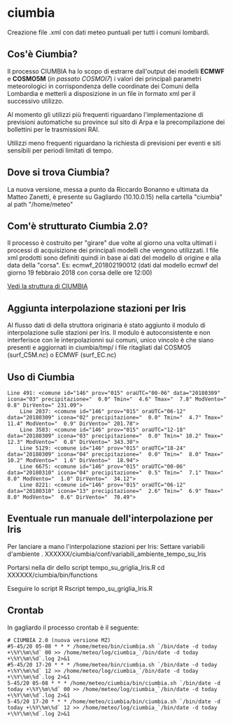# ciumbia
Creazione file .xml con dati meteo puntuali per tutti i comuni lombardi. 

## Cos'è Ciumbia?

Il processo CIUMBIA ha lo scopo di estrarre dall'output dei modelli **ECMWF** e **COSMO5M** (_in passato COSMOI7_) i valori dei principali parametri meteorologici in corrispondenza delle coordinate dei Comuni della Lombardia e metterli a disposizione in un file in formato xml per il successivo utilizzo. 

Al momento gli utilizzi più frequenti riguardano l'implementazione di previsioni automatiche su province sul sito di Arpa e la precompilazione dei bollettini per le trasmissioni RAI. 

Utilizzi meno frequenti riguardano la richiesta di previsioni per eventi e siti sensibili per periodi limitati di tempo. 

## Dove si trova Ciumbia?

La nuova versione, messa a punto da Riccardo Bonanno e ultimata da Matteo Zanetti, è presente su Gagliardo (10.10.0.15) nella cartella "ciumbia" al path "/home/meteo"

## Com'è strutturato Ciumbia 2.0?

Il processo è costruito per "girare" due volte al giorno una volta ultimati i processi di acquisizione dei principali modelli che vengono utilizzati. I file xml prodotti sono definiti quindi in base ai dati del modello di origine e alla data della "corsa". 
Es: ecmwf_201802190012 (dati dal modello ecmwf del giorno 19 febbraio 2018 con corsa delle ore 12:00)

[Vedi la struttura di CIUMBIA](https://github.com/ARPASMR/ciumbia/blob/master/Ciumbia_structure_EC_COSMO5M.pdf)

## Aggiunta interpolazione stazioni per Iris 
Al flusso dati di della struttora originaria è stato aggiunto il modulo di interpolazione sulle stazioni per Iris. Il modulo è autoconsistente e non interferisce con le interpolazionni sui comuni, unico vincolo è che siano presenti e aggiornati in ciumbia/tmp/ i file ritagliati dal COSMO5 (surf_C5M.nc) o ECMWF (surf_EC.nc)       
## Uso di Ciumbia
```
Line 491: <comune id="146" prov="015" oraUTC="00-06" data="20180309" icona="03" precipitazione="  0.0" Tmin="  4.6" Tmax="  7.8" ModVento="  0.8" DirVento=" 231.09">
	Line 2037: <comune id="146" prov="015" oraUTC="06-12" data="20180309" icona="02" precipitazione="  0.0" Tmin="  4.7" Tmax=" 11.4" ModVento="  0.9" DirVento=" 201.78">
	Line 3583: <comune id="146" prov="015" oraUTC="12-18" data="20180309" icona="03" precipitazione="  0.0" Tmin=" 10.2" Tmax=" 12.3" ModVento="  0.8" DirVento=" 343.30">
	Line 5129: <comune id="146" prov="015" oraUTC="18-24" data="20180309" icona="04" precipitazione="  0.0" Tmin="  8.0" Tmax=" 10.2" ModVento="  1.6" DirVento="  18.94">
	Line 6675: <comune id="146" prov="015" oraUTC="00-06" data="20180310" icona="04" precipitazione="  0.5" Tmin="  7.1" Tmax="  8.0" ModVento="  1.0" DirVento="  34.12">
	Line 8221: <comune id="146" prov="015" oraUTC="06-12" data="20180310" icona="13" precipitazione="  2.6" Tmin="  6.9" Tmax="  8.0" ModVento="  0.6" DirVento="  70.49">
```

## Eventuale run manuale dell'interpolazione per Iris
Per lanciare a mano l'interpolazione stazioni per Iris:
Settare variabili d'ambiente 
. XXXXXX/ciumbia/conf/variabili_ambiente_tempo_su_Iris

Portarsi nella dir dello script  tempo_su_griglia_Iris.R 
cd XXXXXX/ciumbia/bin/functions

Eseguire lo script R 
Rscript tempo_su_griglia_Iris.R

## Crontab
In gagliardo il processo crontab è il seguente:
```
# CIUMBIA 2.0 (nuova versione MZ)
#5-45/20 05-08 * * * /home/meteo/bin/ciumbia.sh `/bin/date -d today +\%Y\%m\%d` 00 >> /home/meteo/log/ciumbia_`/bin/date -d today +\%Y\%m\%d`.log 2>&1
#5-45/20 17-20 * * * /home/meteo/bin/ciumbia.sh `/bin/date -d today +\%Y\%m\%d` 12 >> /home/meteo/log/ciumbia_`/bin/date -d today +\%Y\%m\%d`.log 2>&1
5-45/20 05-08 * * * /home/meteo/ciumbia/bin/ciumbia.sh `/bin/date -d today +\%Y\%m\%d` 00 >> /home/meteo/log/ciumbia_`/bin/date -d today +\%Y\%m\%d`.log 2>&1
5-45/20 17-20 * * * /home/meteo/ciumbia/bin/ciumbia.sh `/bin/date -d today +\%Y\%m\%d` 12 >> /home/meteo/log/ciumbia_`/bin/date -d today +\%Y\%m\%d`.log 2>&1

```
